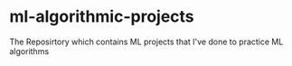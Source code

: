 # ml-algorithmic-projects
The Reposirtory which contains ML projects that I've done to practice ML algorithms
